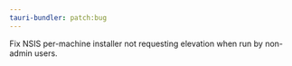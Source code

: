 ```yaml
---
tauri-bundler: patch:bug
---
```


Fix NSIS per-machine installer not requesting elevation when run by non-admin users.
